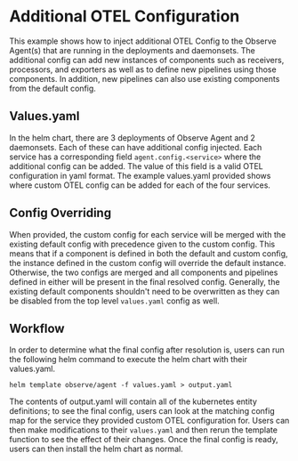 # Additional OTEL Configuration
This example shows how to inject additional OTEL Config to the Observe Agent(s) that are running in the deployments and daemonsets. The additional config can add new instances of components such as receivers, processors, and exporters as well as to define new pipelines using those components. In addition, new pipelines can also use existing components from the default config.

## Values.yaml
In the helm chart, there are 3 deployments of Observe Agent and 2 daemonsets. Each of these can have additional config injected. Each service has a corresponding field `agent.config.<service>` where the additional config can be added. The value of this field is a valid OTEL configuration in yaml format. The example values.yaml provided shows where custom OTEL config can be added for each of the four services.

## Config Overriding
When provided, the custom config for each service will be merged with the existing default config with precedence given to the custom config. This means that if a component is defined in both the default and custom config, the instance defined in the custom config will override the default instance. Otherwise, the two configs are merged and all components and pipelines defined in either will be present in the final resolved config. Generally, the existing default components shouldn't need to be overwritten as they can be disabled from the top level `values.yaml` config as well.

## Workflow
In order to determine what the final config after resolution is, users can run the following helm command to execute the helm chart with their values.yaml.

```
helm template observe/agent -f values.yaml > output.yaml
```

The contents of output.yaml will contain all of the kubernetes entity definitions; to see the final config, users can look at the matching config map for the service they provided custom OTEL configuration for. Users can then make modifications to their `values.yaml` and then rerun the template function to see the effect of their changes. Once the final config is ready, users can then install the helm chart as normal.
